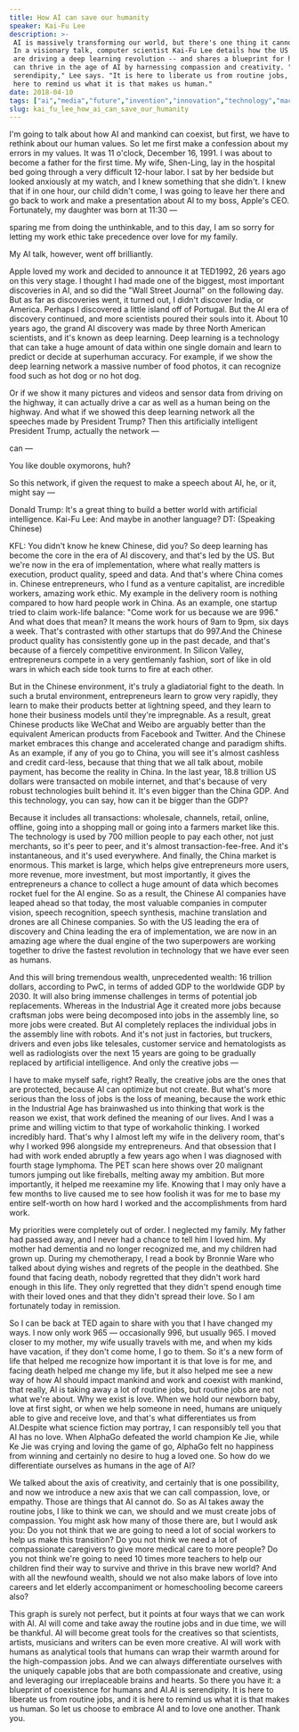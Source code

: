 ```yaml
---
title: How AI can save our humanity
speaker: Kai-Fu Lee
description: >-
 AI is massively transforming our world, but there's one thing it cannot do: love.
 In a visionary talk, computer scientist Kai-Fu Lee details how the US and China
 are driving a deep learning revolution -- and shares a blueprint for how humans
 can thrive in the age of AI by harnessing compassion and creativity. "AI is
 serendipity," Lee says. "It is here to liberate us from routine jobs, and it is
 here to remind us what it is that makes us human."
date: 2018-04-10
tags: ["ai","media","future","invention","innovation","technology","machine-learning","society","computers","intelligence"]
slug: kai_fu_lee_how_ai_can_save_our_humanity
---
```


I'm going to talk about how AI and mankind can coexist, but first, we have to rethink
about our human values. So let me first make a confession about my errors in my values. It
was 11 o'clock, December 16, 1991. I was about to become a father for the first time. My
wife, Shen-Ling, lay in the hospital bed going through a very difficult 12-hour labor. I
sat by her bedside but looked anxiously at my watch, and I knew something that she didn't.
I knew that if in one hour, our child didn't come, I was going to leave her there and go
back to work and make a presentation about AI to my boss, Apple's CEO. Fortunately, my
daughter was born at 11:30 —

sparing me from doing the unthinkable, and to this day, I am so sorry for letting my work
ethic take precedence over love for my family.

My AI talk, however, went off brilliantly.

Apple loved my work and decided to announce it at TED1992, 26 years ago on this very
stage. I thought I had made one of the biggest, most important discoveries in AI, and so
did the "Wall Street Journal" on the following day. But as far as discoveries went, it
turned out, I didn't discover India, or America. Perhaps I discovered a little island off
of Portugal. But the AI era of discovery continued, and more scientists poured their souls
into it. About 10 years ago, the grand AI discovery was made by three North American
scientists, and it's known as deep learning. Deep learning is a technology that can take a
huge amount of data within one single domain and learn to predict or decide at superhuman
accuracy. For example, if we show the deep learning network a massive number of food
photos, it can recognize food such as hot dog or no hot dog.

Or if we show it many pictures and videos and sensor data from driving on the highway, it
can actually drive a car as well as a human being on the highway. And what if we showed
this deep learning network all the speeches made by President Trump? Then this
artificially intelligent President Trump, actually the network —

can —

You like double oxymorons, huh?

So this network, if given the request to make a speech about AI, he, or it, might say
—

Donald Trump: It's a great thing to build a better world with artificial
intelligence. Kai-Fu Lee: And maybe in another language? DT: (Speaking Chinese)

KFL: You didn't know he knew Chinese, did you? So deep learning has become the core in the
era of AI discovery, and that's led by the US. But we're now in the era of implementation,
where what really matters is execution, product quality, speed and data. And that's where
China comes in. Chinese entrepreneurs, who I fund as a venture capitalist, are incredible
workers, amazing work ethic. My example in the delivery room is nothing compared to how
hard people work in China. As an example, one startup tried to claim work-life balance:
"Come work for us because we are 996." And what does that mean? It means the work hours of
9am to 9pm, six days a week. That's contrasted with other startups that do 997.And the
Chinese product quality has consistently gone up in the past decade, and that's because of
a fiercely competitive environment. In Silicon Valley, entrepreneurs compete in a very
gentlemanly fashion, sort of like in old wars in which each side took turns to fire at
each other.

But in the Chinese environment, it's truly a gladiatorial fight to the death. In such a
brutal environment, entrepreneurs learn to grow very rapidly, they learn to make their
products better at lightning speed, and they learn to hone their business models until
they're impregnable. As a result, great Chinese products like WeChat and Weibo are
arguably better than the equivalent American products from Facebook and Twitter. And the
Chinese market embraces this change and accelerated change and paradigm shifts. As an
example, if any of you go to China, you will see it's almost cashless and credit
card-less, because that thing that we all talk about, mobile payment, has become the
reality in China. In the last year, 18.8 trillion US dollars were transacted on mobile
internet, and that's because of very robust technologies built behind it. It's even bigger
than the China GDP. And this technology, you can say, how can it be bigger than the
GDP?

Because it includes all transactions: wholesale, channels, retail, online, offline, going
into a shopping mall or going into a farmers market like this. The technology is used by
700 million people to pay each other, not just merchants, so it's peer to peer, and it's
almost transaction-fee-free. And it's instantaneous, and it's used everywhere. And
finally, the China market is enormous. This market is large, which helps give
entrepreneurs more users, more revenue, more investment, but most importantly, it gives
the entrepreneurs a chance to collect a huge amount of data which becomes rocket fuel for
the AI engine. So as a result, the Chinese AI companies have leaped ahead so that today,
the most valuable companies in computer vision, speech recognition, speech synthesis,
machine translation and drones are all Chinese companies. So with the US leading the era of
discovery and China leading the era of implementation, we are now in an amazing age where
the dual engine of the two superpowers are working together to drive the fastest
revolution in technology that we have ever seen as humans.

And this will bring tremendous wealth, unprecedented wealth: 16 trillion dollars,
according to PwC, in terms of added GDP to the worldwide GDP by 2030. It will also bring
immense challenges in terms of potential job replacements. Whereas in the Industrial Age
it created more jobs because craftsman jobs were being decomposed into jobs in the
assembly line, so more jobs were created. But AI completely replaces the individual jobs
in the assembly line with robots. And it's not just in factories, but truckers, drivers
and even jobs like telesales, customer service and hematologists as well as radiologists
over the next 15 years are going to be gradually replaced by artificial intelligence. And
only the creative jobs —

I have to make myself safe, right? Really, the creative jobs are the ones that are
protected, because AI can optimize but not create. But what's more serious than the loss of
jobs is the loss of meaning, because the work ethic in the Industrial Age has brainwashed
us into thinking that work is the reason we exist, that work defined the meaning of our
lives. And I was a prime and willing victim to that type of workaholic thinking. I worked
incredibly hard. That's why I almost left my wife in the delivery room, that's why I
worked 996 alongside my entrepreneurs. And that obsession that I had with work ended
abruptly a few years ago when I was diagnosed with fourth stage lymphoma. The PET scan
here shows over 20 malignant tumors jumping out like fireballs, melting away my ambition.
But more importantly, it helped me reexamine my life. Knowing that I may only have a few
months to live caused me to see how foolish it was for me to base my entire self-worth on
how hard I worked and the accomplishments from hard work.

My priorities were completely out of order. I neglected my family. My father had passed
away, and I never had a chance to tell him I loved him. My mother had dementia and no
longer recognized me, and my children had grown up. During my chemotherapy, I read a book
by Bronnie Ware who talked about dying wishes and regrets of the people in the deathbed.
She found that facing death, nobody regretted that they didn't work hard enough in this
life. They only regretted that they didn't spend enough time with their loved ones and
that they didn't spread their love. So I am fortunately today in remission.

So I can be back at TED again to share with you that I have changed my ways. I now only
work 965 — occasionally 996, but usually 965. I moved closer to my mother, my wife usually
travels with me, and when my kids have vacation, if they don't come home, I go to them. So
it's a new form of life that helped me recognize how important it is that love is for me,
and facing death helped me change my life, but it also helped me see a new way of how AI
should impact mankind and work and coexist with mankind, that really, AI is taking away a
lot of routine jobs, but routine jobs are not what we're about. Why we exist is love. When
we hold our newborn baby, love at first sight, or when we help someone in need, humans are
uniquely able to give and receive love, and that's what differentiates us from AI.Despite
what science fiction may portray, I can responsibly tell you that AI has no love. When
AlphaGo defeated the world champion Ke Jie, while Ke Jie was crying and loving the game of
go, AlphaGo felt no happiness from winning and certainly no desire to hug a loved one. So
how do we differentiate ourselves as humans in the age of AI?

We talked about the axis of creativity, and certainly that is one possibility, and now we
introduce a new axis that we can call compassion, love, or empathy. Those are things that
AI cannot do. So as AI takes away the routine jobs, I like to think we can, we should and
we must create jobs of compassion. You might ask how many of those there are, but I would
ask you: Do you not think that we are going to need a lot of social workers to help us
make this transition? Do you not think we need a lot of compassionate caregivers to give
more medical care to more people? Do you not think we're going to need 10 times more
teachers to help our children find their way to survive and thrive in this brave new
world? And with all the newfound wealth, should we not also make labors of love into
careers and let elderly accompaniment or homeschooling become careers also?

This graph is surely not perfect, but it points at four ways that we can work with AI. AI
will come and take away the routine jobs and in due time, we will be thankful. AI will
become great tools for the creatives so that scientists, artists, musicians and writers
can be even more creative. AI will work with humans as analytical tools that humans can
wrap their warmth around for the high-compassion jobs. And we can always differentiate
ourselves with the uniquely capable jobs that are both compassionate and creative, using
and leveraging our irreplaceable brains and hearts. So there you have it: a blueprint of
coexistence for humans and AI.AI is serendipity. It is here to liberate us from routine
jobs, and it is here to remind us what it is that makes us human. So let us choose to
embrace AI and to love one another. Thank you.

<!--
ad_duration=3.33
comment_count=107
event="TED2018"
external_start_time=0
has_talk_citation=1
intro_duration=11.82
is_subtitle_required="False"
is_talk_featured="True"
language="en"
language_swap="False"
native_language="en"
number_of_related_talks=6
number_of_speakers=1
number_of_subtitled_videos=22
number_of_tags=10
number_of_talk_download_languages=22
number_of_talk_more_resources=1
number_of_talk_recommendations=0
number_of_talks_take_actions=1
post_ad_duration=0.83
published_timestamp="2018-08-13 14:56:28"
recording_date="2018-04-10"
speaker_description="Investor, computer scientist"
speaker_is_published=1
speaker_name="Kai-Fu Lee"
talk_name="How AI can save our humanity"
talks_tags=["ai","media","future","invention","innovation","technology","machine-learning","society","computers","intelligence"]
url_photo_speaker="https://pe.tedcdn.com/images/ted/985339b11a749221ee14ff7770b255334c46e224_254x191.jpg"
url_photo_talk="https://s3.amazonaws.com/talkstar-photos/uploads/32590e66-61d1-47ce-85d5-7d710df61fd1/KaiFuLee_2018-embed.jpg"
url_webpage="https://www.ted.com/talks/kai_fu_lee_how_ai_can_save_our_humanity"
video_type_name="TED Stage Talk"
-->